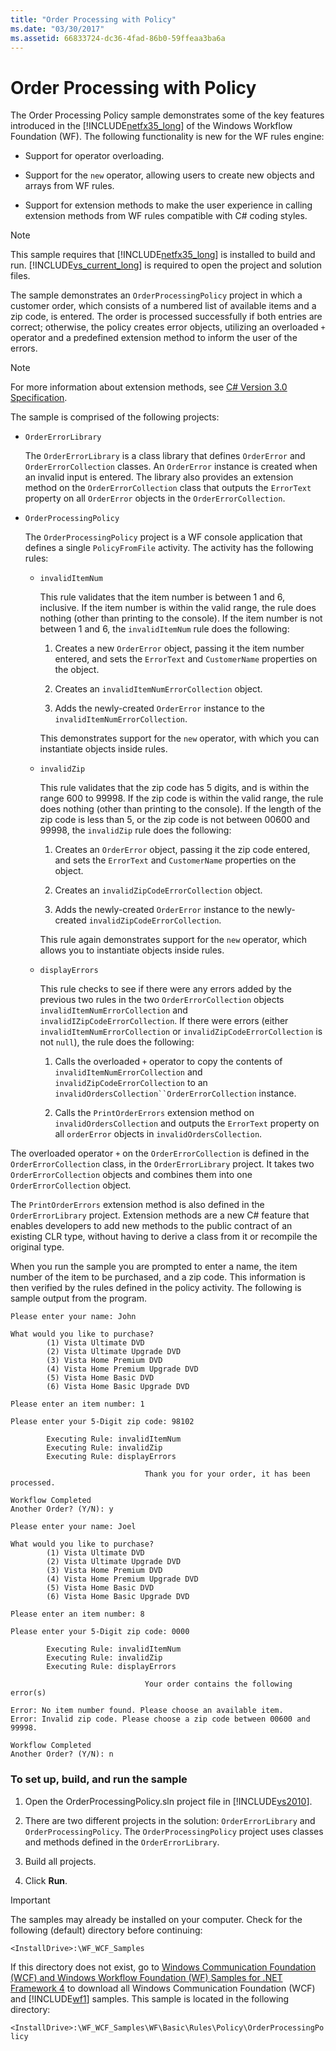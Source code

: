 ```yaml
---
title: "Order Processing with Policy"
ms.date: "03/30/2017"
ms.assetid: 66833724-dc36-4fad-86b0-59ffeaa3ba6a
---
```

# Order Processing with Policy
The Order Processing Policy sample demonstrates some of the key features introduced in the [!INCLUDE[netfx35_long](../../../../includes/netfx35-long-md.md)] of the Windows Workflow Foundation (WF). The following functionality is new for the WF rules engine:  
  
- Support for operator overloading.  
  
- Support for the `new` operator, allowing users to create new objects and arrays from WF rules.  
  
- Support for extension methods to make the user experience in calling extension methods from WF rules compatible with C# coding styles.  
  
> [!NOTE]
>  This sample requires that [!INCLUDE[netfx35_long](../../../../includes/netfx35-long-md.md)] is installed to build and run. [!INCLUDE[vs_current_long](../../../../includes/vs-current-long-md.md)] is required to open the project and solution files.  
  
 The sample demonstrates an `OrderProcessingPolicy` project in which a customer order, which consists of a numbered list of available items and a zip code, is entered. The order is processed successfully if both entries are correct; otherwise, the policy creates error objects, utilizing an overloaded `+` operator and a predefined extension method to inform the user of the errors.  
  
> [!NOTE]
>  For more information about extension methods, see [C# Version 3.0 Specification](http://go.microsoft.com/fwlink/?LinkId=95402).  
  
 The sample is comprised of the following projects:  
  
- `OrderErrorLibrary`  
  
   The `OrderErrorLibrary` is a class library that defines `OrderError` and `OrderErrorCollection` classes. An `OrderError` instance is created when an invalid input is entered. The library also provides an extension method on the `OrderErrorCollection` class that outputs the `ErrorText` property on all `OrderError` objects in the `OrderErrorCollection`.  
  
- `OrderProcessingPolicy`  
  
   The `OrderProcessingPolicy` project is a WF console application that defines a single `PolicyFromFile` activity. The activity has the following rules:  
  
  - `invalidItemNum`  
  
     This rule validates that the item number is between 1 and 6, inclusive. If the item number is within the valid range, the rule does nothing (other than printing to the console). If the item number is not between 1 and 6, the `invalidItemNum` rule does the following:  
  
    1. Creates a new `OrderError` object, passing it the item number entered, and sets the `ErrorText` and `CustomerName` properties on the object.  
  
    2. Creates an `invalidItemNumErrorCollection` object.  
  
    3. Adds the newly-created `OrderError` instance to the `invalidItemNumErrorCollection`.  
  
     This demonstrates support for the `new` operator, with which you can instantiate objects inside rules.  
  
  - `invalidZip`  
  
     This rule validates that the zip code has 5 digits, and is within the range 600 to 99998. If the zip code is within the valid range, the rule does nothing (other than printing to the console). If the length of the zip code is less than 5, or the zip code is not between 00600 and 99998, the `invalidZip` rule does the following:  
  
    1. Creates an `OrderError` object, passing it the zip code entered, and sets the `ErrorText` and `CustomerName` properties on the object.  
  
    2. Creates an `invalidZipCodeErrorCollection` object.  
  
    3. Adds the newly-created `OrderError` instance to the newly-created `invalidZipCodeErrorCollection`.  
  
     This rule again demonstrates support for the `new` operator, which allows you to instantiate objects inside rules.  
  
  - `displayErrors`  
  
     This rule checks to see if there were any errors added by the previous two rules in the two `OrderErrorCollection` objects `invalidItemNumErrorCollection` and `invalidIZipCodeErrorCollection`. If there were errors (either `invalidItemNumErrorCollection` or `invalidZipCodeErrorCollection` is not `null`), the rule does the following:  
  
    1. Calls the overloaded `+` operator to copy the contents of `invalidItemNumErrorCollection` and `invalidZipCodeErrorCollection` to an `invalidOrdersCollection``OrderErrorCollection` instance.  
  
    2. Calls the `PrintOrderErrors` extension method on `invalidOrdersCollection` and outputs the `ErrorText` property on all `orderError` objects in `invalidOrdersCollection`.  
  
 The overloaded operator `+` on the `OrderErrorCollection` is defined in the `OrderErrorCollection` class, in the `OrderErrorLibrary` project. It takes two `OrderErrorCollection` objects and combines them into one `OrderErrorCollection` object.  
  
 The `PrintOrderErrors` extension method is also defined in the `OrderErrorLibrary` project. Extension methods are a new C# feature that enables developers to add new methods to the public contract of an existing CLR type, without having to derive a class from it or recompile the original type.  
  
 When you run the sample you are prompted to enter a name, the item number of the item to be purchased, and a zip code. This information is then verified by the rules defined in the policy activity. The following is sample output from the program.  
  
```  
Please enter your name: John  
  
What would you like to purchase?  
        (1) Vista Ultimate DVD  
        (2) Vista Ultimate Upgrade DVD  
        (3) Vista Home Premium DVD  
        (4) Vista Home Premium Upgrade DVD  
        (5) Vista Home Basic DVD  
        (6) Vista Home Basic Upgrade DVD  
  
Please enter an item number: 1  
  
Please enter your 5-Digit zip code: 98102  
  
        Executing Rule: invalidItemNum  
        Executing Rule: invalidZip  
        Executing Rule: displayErrors  
  
                              Thank you for your order, it has been processed.  
  
Workflow Completed  
Another Order? (Y/N): y  
  
Please enter your name: Joel  
  
What would you like to purchase?  
        (1) Vista Ultimate DVD  
        (2) Vista Ultimate Upgrade DVD  
        (3) Vista Home Premium DVD  
        (4) Vista Home Premium Upgrade DVD  
        (5) Vista Home Basic DVD  
        (6) Vista Home Basic Upgrade DVD  
  
Please enter an item number: 8  
  
Please enter your 5-Digit zip code: 0000  
  
        Executing Rule: invalidItemNum  
        Executing Rule: invalidZip  
        Executing Rule: displayErrors  
  
                              Your order contains the following error(s)  
  
Error: No item number found. Please choose an available item.  
Error: Invalid zip code. Please choose a zip code between 00600 and 99998.  
  
Workflow Completed  
Another Order? (Y/N): n  
```  
  
### To set up, build, and run the sample  
  
1. Open the OrderProcessingPolicy.sln project file in [!INCLUDE[vs2010](../../../../includes/vs2010-md.md)].  
  
2. There are two different projects in the solution: `OrderErrorLibrary` and `OrderProcessingPolicy`. The `OrderProcessingPolicy` project uses classes and methods defined in the `OrderErrorLibrary`.  
  
3. Build all projects.  
  
4. Click **Run**.  
  
> [!IMPORTANT]
>  The samples may already be installed on your computer. Check for the following (default) directory before continuing:  
> 
>  `<InstallDrive>:\WF_WCF_Samples`  
> 
>  If this directory does not exist, go to [Windows Communication Foundation (WCF) and Windows Workflow Foundation (WF) Samples for .NET Framework 4](http://go.microsoft.com/fwlink/?LinkId=150780) to download all Windows Communication Foundation (WCF) and [!INCLUDE[wf1](../../../../includes/wf1-md.md)] samples. This sample is located in the following directory:  
> 
>  `<InstallDrive>:\WF_WCF_Samples\WF\Basic\Rules\Policy\OrderProcessingPolicy`